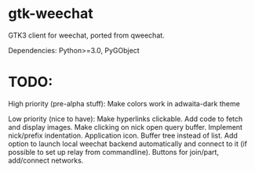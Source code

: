 # gtk-weechat
GTK3 client for weechat, ported from qweechat.

Dependencies:
Python>=3.0,
PyGObject

# TODO:
High priority (pre-alpha stuff):
Make colors work in adwaita-dark theme

Low priority (nice to have):
Make hyperlinks clickable.
Add code to fetch and display images.
Make clicking on nick open query buffer.
Implement nick/prefix indentation.
Application icon.
Buffer tree instead of list.
Add option to launch local weechat backend automatically and connect to it (if possible to set up relay from commandline).
Buttons for join/part, add/connect networks.


